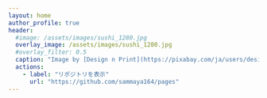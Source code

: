```yaml
---
layout: home
author_profile: true
header:
  #image: /assets/images/sushi_1280.jpg
  overlay_image: /assets/images/sushi_1280.jpg
  #overlay_filter: 0.5
  caption: "Image by [Design n Print](https://pixabay.com/ja/users/designnprint-266274/?utm_source=link-attribution&amp;utm_medium=referral&amp;utm_campaign=image&amp;utm_content=354629) from [Pixabay](https://pixabay.com/ja/?utm_source=link-attribution&amp;utm_medium=referral&amp;utm_campaign=image&amp;utm_content=354629)"
  actions:
    - label: "リポジトリを表示"
      url: "https://github.com/sammaya164/pages"
---
```


